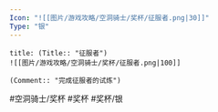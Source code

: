 ```yaml
---
Icon: "![[图片/游戏攻略/空洞骑士/奖杯/征服者.png|30]]"
Type: "银"
---
```

```ad-common-silver-trophy
title: (Title:: "征服者")
![[图片/游戏攻略/空洞骑士/奖杯/征服者.png|100]]

(Comment:: "完成征服者的试炼")
```

#空洞骑士/奖杯 #奖杯 #奖杯/银
